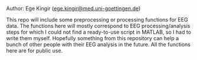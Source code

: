 Author: Ege Kingir (ege.kingir@med.uni-goettingen.de)

This repo will include some preprocessing or processing functions for EEG data.
The functions here will mostly correspond to EEG processing/analysis steps for which I could not find a ready-to-use script in MATLAB, so I had to write them myself.
Hopefully something from this repository can help a bunch of other people with their EEG analysis in the future.
All the functions here are for public use.
